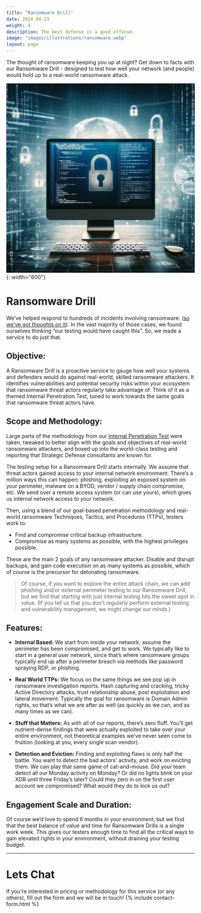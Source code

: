 ```yaml
---
title: "Ransomware Drill"
date: 2024-04-23
weight: 4
description: The best defense is a good offense.
image: "images/illustrations/ransomware.webp"
layout: page
---
```

The thought of ransomware keeping you up at night? Get down to facts with our Ransomware Drill - designed to test how well your network (and people) would hold up to a real-world ransomware attack. 

<!--more-->

![ransomware](/images/illustrations/ransomware.webp){: width="600"}

# Ransomware Drill
We’ve helped respond to hundreds of incidents involving ransomware. ([so we've got thoughts on it](/blog/2024-04-04-ransomware-defense)).  In the vast majority of those cases, we found ourselves thinking “our testing would have caught this”. So, we made a service to do just that. 

## Objective:
A Ransomware Drill is a proactive service to gauge how well your systems and defenders would do against real-world, skilled ransomware attackers. It identifies vulnerabilities and potential security risks within your ecosystem that ransomware threat actors regularly take advantage of. Think of it as a themed Internal Penetration Test, tuned to work towards the same goals that ransomware threat actors have. 

## Scope and Methodology:
Large parts of the methodology from our [Internal Penetration Test](/services/network) were taken, tweaked to better align with the goals and objectives of real-world ransomware attackers, and boxed up into the world-class testing and reporting that Strategic Defense consultants are known for. 

The testing setup for a Ransomware Drill starts internally. We assume that threat actors gained access to your internal network environment. There’s a million ways this can happen; phishing, exploiting an exposed system on your perimeter, malware on a BYOD, vendor / supply chain compromise, etc. We send over a remote access system (or can use yours), which gives us internal network access to your network. 

Then, using a blend of our goal-based penetration methodology and real-world ransomware Techniques, Tactics, and Procedures (TTPs), testers work to:

- Find and compromise critical backup infrastructure.
- Compromise as many systems as possible, with the highest privileges possible.

These are the main 2 goals of any ransomware attacker. Disable and disrupt backups, and gain code execution on as many systems as possible, which of course is the precursor for detonating ransomware. 

> Of course, if you want to explore the entire attack chain, we can add phishing and/or external perimeter testing to our Ransomware Drill, but we find that starting with just internal testing hits the sweet spot in value. (If you tell us that you don’t regularly perform external testing and vulnerability management, we might change our minds.)


## Features:

- **Internal Based:** We start from inside your network, assume the perimeter has been compromised, and get to work. We typically like to start in a general user network, since that’s where ransomware groups typically end up after a perimeter breach via methods like password spraying RDP, or phishing.

- **Real World TTPs:** We focus on the same things we see pop up in ransomware investigation reports. Hash capturing and cracking, tricky Active Directory attacks, trust relationship abuse, post exploitation and lateral movement. Typically the goal for ransomware is Domain Admin rights, so that’s what we are after as well (as quickly as we can, and as many times as we can).

- **Stuff that Matters:** As with all of our reports, there’s zero fluff. You’ll get nutrient-dense findings that were actually exploited to take over your entire environment, not theoretical examples we’ve never seen come to fruition (looking at you, every single scan vendor). 

- **Detection and Eviction:** Finding and exploiting flaws is only half the battle. You want to detect the bad actors' activity, and work on evicting them. We can play that same game of cat-and-mouse. Did your team detect all our Monday activity on Monday? Or did no lights blink on your XDR until three Friday’s later? Could they zero in on the first user account we compromised? What would they do to kick us out?


## Engagement Scale and Duration:
Of course we’d love to spend 6 months in your environment, but we find that the best balance of value and time for Ransomware Drills is a single work week. This gives our testers enough time to find all the critical ways to gain elevated rights in your environment, without draining your testing budget.


---
# Lets Chat
If you're interested in pricing or methodology for this service (or any others), fill out the form and we will be in touch!
{% include contact-form.html %}

